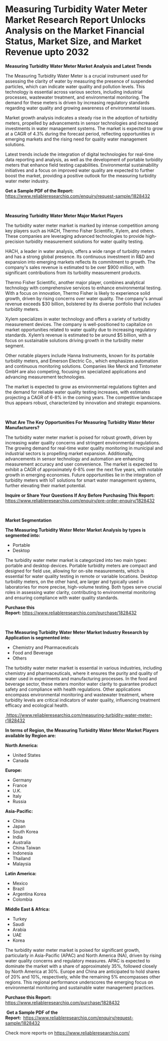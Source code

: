 <p><h1>Measuring Turbidity Water Meter Market Research Report Unlocks Analysis on the Market Financial Status, Market Size, and Market Revenue upto 2032</h1></p><p><strong>Measuring Turbidity Water Meter Market Analysis and Latest Trends</strong></p>
<p><p>The Measuring Turbidity Water Meter is a crucial instrument used for assessing the clarity of water by measuring the presence of suspended particles, which can indicate water quality and pollution levels. This technology is essential across various sectors, including industrial processes, wastewater treatment, and environmental monitoring. The demand for these meters is driven by increasing regulatory standards regarding water quality and growing awareness of environmental issues.</p><p>Market growth analysis indicates a steady rise in the adoption of turbidity meters, propelled by advancements in sensor technologies and increased investments in water management systems. The market is expected to grow at a CAGR of 4.3% during the forecast period, reflecting opportunities in emerging markets and the rising need for quality water management solutions. </p><p>Latest trends include the integration of digital technologies for real-time data reporting and analysis, as well as the development of portable turbidity meters that enhance field testing capabilities. Environmental sustainability initiatives and a focus on improved water quality are expected to further boost the market, providing a positive outlook for the measuring turbidity water meter industry.</p></p>
<p><strong>Get a Sample PDF of the Report:&nbsp;</strong> <a href="https://www.reliableresearchiq.com/enquiry/request-sample/1828432?utm_campaign=2488&utm_medium=2&utm_source=Github&utm_content=ia&utm_term=28022025&utm_id=measuring-turbidity-water-meter">https://www.reliableresearchiq.com/enquiry/request-sample/1828432</a></p>
<p>&nbsp;</p>
<p><strong>Measuring Turbidity Water Meter Major Market Players</strong></p>
<p><p>The turbidity water meter market is marked by intense competition among key players such as HACH, Thermo Fisher Scientific, Xylem, and others. These companies are leveraging advanced technologies to provide high-precision turbidity measurement solutions for water quality testing.</p><p>HACH, a leader in water analysis, offers a wide range of turbidity meters and has a strong global presence. Its continuous investment in R&D and expansion into emerging markets reflects its commitment to growth. The company's sales revenue is estimated to be over $900 million, with significant contributions from its turbidity measurement products.</p><p>Thermo Fisher Scientific, another major player, combines analytical technology with comprehensive services to enhance environmental testing. With a focus on innovation, Thermo Fisher is likely to experience solid growth, driven by rising concerns over water quality. The company's annual revenue exceeds $30 billion, bolstered by its diverse portfolio that includes turbidity meters.</p><p>Xylem specializes in water technology and offers a variety of turbidity measurement devices. The company is well-positioned to capitalize on market opportunities related to water quality due to increasing regulatory standards. Xylem’s revenue is estimated to be around $5 billion, with a focus on sustainable solutions driving growth in the turbidity meter segment.</p><p>Other notable players include Hanna Instruments, known for its portable turbidity meters, and Emerson Electric Co., which emphasizes automation and continuous monitoring solutions. Companies like Merck and Tintometer GmbH are also competing, focusing on specialized applications and advancing measurement technologies.</p><p>The market is expected to grow as environmental regulations tighten and the demand for reliable water quality testing increases, with estimates projecting a CAGR of 6-8% in the coming years. The competitive landscape thus appears robust, characterized by innovation and strategic expansions.</p></p>
<p>&nbsp;</p>
<p><strong>What Are The Key Opportunities For Measuring Turbidity Water Meter Manufacturers?</strong></p>
<p><p>The turbidity water meter market is poised for robust growth, driven by increasing water quality concerns and stringent environmental regulations. The growing demand for real-time water quality monitoring in municipal and industrial sectors is propelling market expansion. Additionally, advancements in sensor technology and automation are enhancing measurement accuracy and user convenience. The market is expected to exhibit a CAGR of approximately 6-8% over the next five years, with notable growth in emerging economies. Future opportunities lie in the integration of turbidity meters with IoT solutions for smart water management systems, further elevating their market potential.</p></p>
<p><strong>Inquire or Share Your Questions If Any Before Purchasing This Report:</strong> <a href="https://www.reliableresearchiq.com/enquiry/pre-order-enquiry/1828432?utm_campaign=2488&utm_medium=2&utm_source=Github&utm_content=ia&utm_term=28022025&utm_id=measuring-turbidity-water-meter">https://www.reliableresearchiq.com/enquiry/pre-order-enquiry/1828432</a></p>
<p>&nbsp;</p>
<p><strong>Market Segmentation</strong></p>
<p><strong>The Measuring Turbidity Water Meter Market Analysis by types is segmented into:</strong></p>
<p><ul><li>Portable</li><li>Desktop</li></ul></p>
<p><p>The turbidity water meter market is categorized into two main types: portable and desktop devices. Portable turbidity meters are compact and designed for field use, allowing for on-site measurements, which is essential for water quality testing in remote or variable locations. Desktop turbidity meters, on the other hand, are larger and typically used in laboratories for more precise, high-volume testing. Both types serve crucial roles in assessing water clarity, contributing to environmental monitoring and ensuring compliance with water quality standards.</p></p>
<p><strong>Purchase this Report:&nbsp;</strong><a href="https://www.reliableresearchiq.com/purchase/1828432?utm_campaign=2488&utm_medium=2&utm_source=Github&utm_content=ia&utm_term=28022025&utm_id=measuring-turbidity-water-meter">https://www.reliableresearchiq.com/purchase/1828432</a></p>
<p>&nbsp;</p>
<p><strong>The Measuring Turbidity Water Meter Market Industry Research by Application is segmented into:</strong></p>
<p><ul><li>Chemistry and Pharmaceuticals</li><li>Food and Beverage</li><li>Others</li></ul></p>
<p><p>The turbidity water meter market is essential in various industries, including chemistry and pharmaceuticals, where it ensures the purity and quality of water used in experiments and manufacturing processes. In the food and beverage sector, these meters monitor water clarity to guarantee product safety and compliance with health regulations. Other applications encompass environmental monitoring and wastewater treatment, where turbidity levels are critical indicators of water quality, influencing treatment efficacy and ecological health.</p></p>
<p><a href="https://www.reliableresearchiq.com/measuring-turbidity-water-meter-r1828432?utm_campaign=2488&utm_medium=2&utm_source=Github&utm_content=ia&utm_term=28022025&utm_id=measuring-turbidity-water-meter">&nbsp;https://www.reliableresearchiq.com/measuring-turbidity-water-meter-r1828432</a></p>
<p><strong>In terms of Region, the Measuring Turbidity Water Meter Market Players available by Region are:</strong></p>
<p>
    <p> <strong> North America: </strong>
        <ul>
            <li>United States</li>
            <li>Canada</li>
        </ul>
        </p> 
    <p> <strong> Europe: </strong>
        <ul>
            <li>Germany</li>
            <li>France</li>
            <li>U.K.</li>
            <li>Italy</li>
            <li>Russia</li>
        </ul>
        </p> 
    <p> <strong> Asia-Pacific: </strong>
        <ul>
            <li>China</li>
            <li>Japan</li>
            <li>South Korea</li>
            <li>India</li>
            <li>Australia</li>
            <li>China Taiwan</li>
            <li>Indonesia</li>
            <li>Thailand</li>
            <li>Malaysia</li>
        </ul>
        </p> 
    <p> <strong> Latin America: </strong>
        <ul>
            <li>Mexico</li>
            <li>Brazil</li>
            <li>Argentina Korea</li>
            <li>Colombia</li>
        </ul>
        </p> 
    <p> <strong> Middle East & Africa: </strong>
        <ul>
            <li>Turkey</li>
            <li>Saudi</li>
            <li>Arabia</li>
            <li>UAE</li>
            <li>Korea</li>
        </ul>
    </p>
    </p>
<p><p>The turbidity water meter market is poised for significant growth, particularly in Asia-Pacific (APAC) and North America (NA), driven by rising water quality concerns and regulatory measures. APAC is expected to dominate the market with a share of approximately 35%, followed closely by North America at 30%. Europe and China are anticipated to hold shares of 20% and 10%, respectively, while the remaining 5% encompasses other regions. This regional performance underscores the emerging focus on environmental monitoring and sustainable water management practices.</p></p>
<p><strong>Purchase this Report: </strong><a href="https://www.reliableresearchiq.com/purchase/1828432?utm_campaign=2488&utm_medium=2&utm_source=Github&utm_content=ia&utm_term=28022025&utm_id=measuring-turbidity-water-meter">https://www.reliableresearchiq.com/purchase/1828432</a></p>
<p>&nbsp;<strong>Get a Sample PDF of the Report:&nbsp;&nbsp;</strong><a href="https://www.reliableresearchiq.com/enquiry/request-sample/1828432?utm_campaign=2488&utm_medium=2&utm_source=Github&utm_content=ia&utm_term=28022025&utm_id=measuring-turbidity-water-meter">https://www.reliableresearchiq.com/enquiry/request-sample/1828432</a></p>
<p><strong></strong></p>
<p>Check more reports on <a href="https://www.reliableresearchiq.com/?utm_campaign=2488&utm_medium=2&utm_source=Github&utm_content=ia&utm_term=28022025&utm_id=measuring-turbidity-water-meter">https://www.reliableresearchiq.com/</a></p>